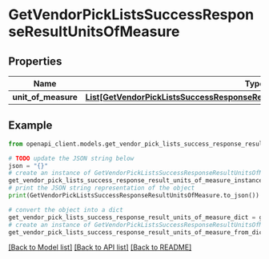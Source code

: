 # GetVendorPickListsSuccessResponseResultUnitsOfMeasure


## Properties

Name | Type | Description | Notes
------------ | ------------- | ------------- | -------------
**unit_of_measure** | [**List[GetVendorPickListsSuccessResponseResultUnitsOfMeasureUnitOfMeasureInner]**](GetVendorPickListsSuccessResponseResultUnitsOfMeasureUnitOfMeasureInner.md) |  | [optional] 

## Example

```python
from openapi_client.models.get_vendor_pick_lists_success_response_result_units_of_measure import GetVendorPickListsSuccessResponseResultUnitsOfMeasure

# TODO update the JSON string below
json = "{}"
# create an instance of GetVendorPickListsSuccessResponseResultUnitsOfMeasure from a JSON string
get_vendor_pick_lists_success_response_result_units_of_measure_instance = GetVendorPickListsSuccessResponseResultUnitsOfMeasure.from_json(json)
# print the JSON string representation of the object
print(GetVendorPickListsSuccessResponseResultUnitsOfMeasure.to_json())

# convert the object into a dict
get_vendor_pick_lists_success_response_result_units_of_measure_dict = get_vendor_pick_lists_success_response_result_units_of_measure_instance.to_dict()
# create an instance of GetVendorPickListsSuccessResponseResultUnitsOfMeasure from a dict
get_vendor_pick_lists_success_response_result_units_of_measure_from_dict = GetVendorPickListsSuccessResponseResultUnitsOfMeasure.from_dict(get_vendor_pick_lists_success_response_result_units_of_measure_dict)
```
[[Back to Model list]](../README.md#documentation-for-models) [[Back to API list]](../README.md#documentation-for-api-endpoints) [[Back to README]](../README.md)


